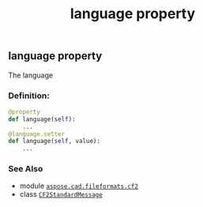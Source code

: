 ﻿---
title: language property
second_title: Aspose.CAD for Python via .NET API References
description: 
type: docs
weight: 50
url: /python-net/aspose.cad.fileformats.cf2/cf2standardmessage/language/
is_root: false
---

## language property


The language
### Definition:
```python
@property
def language(self):
    ...
@language.setter
def language(self, value):
    ...
```

### See Also
* module [`aspose.cad.fileformats.cf2`](../../)
* class [`CF2StandardMessage`](/cad/python-net/aspose.cad.fileformats.cf2/cf2standardmessage)
